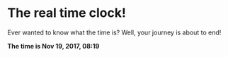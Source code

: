 # The real time clock!

Ever wanted to know what the time is? Well, your journey is about to end!

**The time is Nov 19, 2017, 08:19**